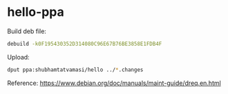 # hello-ppa

Build deb file:
```bash
debuild -k0F195430352D314080C96E67B76BE3858E1FDB4F
```

Upload:
```bash
dput ppa:shubhamtatvamasi/hello ../*.changes
```

Reference:
https://www.debian.org/doc/manuals/maint-guide/dreq.en.html
